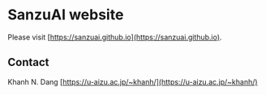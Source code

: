 # SanzuAI website

Please visit [https://sanzuai.github.io](https://sanzuai.github.io).

## Contact

Khanh N. Dang [https://u-aizu.ac.jp/~khanh/](https://u-aizu.ac.jp/~khanh/)
